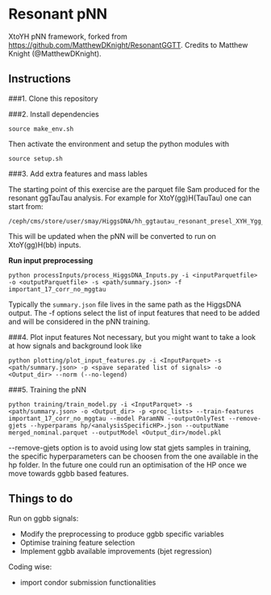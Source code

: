 # Resonant pNN  
XtoYH pNN framework, forked from https://github.com/MatthewDKnight/ResonantGGTT. Credits to Matthew Knight (@MatthewDKnight).
  
## Instructions  
###1. Clone this repository  

###2. Install dependencies  
    
```  
source make_env.sh 
```  
Then activate the environment and setup the python modules with
```
source setup.sh 
```
###3. Add extra features and mass lables  

The starting point of this exercise are the parquet file Sam produced for the resonant ggTauTau analysis. For example for XtoY(gg)H(TauTau) one can start from:
```
/ceph/cms/store/user/smay/HiggsDNA/hh_ggtautau_resonant_presel_XYH_Ygg_HTauTau_19Jul2022/merged_nominal.parquet
```  
This will be updated when the pNN will be converted to run on XtoY(gg)H(bb) inputs. 

**Run input preprocessing**
```  
python processInputs/process_HiggsDNA_Inputs.py -i <inputParquetfile> -o <outputParquetfile> -s <path/summary.json> -f important_17_corr_no_mggtau 
```  
Typically the ```summary.json``` file lives in the same path as the HiggsDNA output. The -f options select the list of input features that need to be added and will be considered in the pNN training.

###4. Plot input features
Not necessary, but you might want to take a look at how signals and background look like
```
python plotting/plot_input_features.py -i <InputParquet> -s <path/summary.json> -p <spave separated list of signals> -o <Output_dir> --norm (--no-legend)
```

###5. Training the pNN
```
python training/train_model.py -i <InputParquet> -s <path/summary.json> -o <Output_dir> -p <proc_lists> --train-features important_17_corr_no_mggtau --model ParamNN --outputOnlyTest --remove-gjets --hyperparams hp/<analysisSpecificHP>.json --outputName merged_nominal.parquet --outputModel <Output_dir>/model.pkl
```

--remove-gjets option is to avoid using low stat gjets samples in training, the specific hyperparameters can be choosen from the one available in the hp folder. In the future one could run an optimisation of the HP once we move towards ggbb based features.

## Things to do
Run on ggbb signals:
 - Modify the preprocessing to produce ggbb specific variables
 - Optimise training feature selection
 - Implement ggbb available improvements (bjet regression)

Coding wise:
- import condor submission functionalities 
